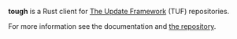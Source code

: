 **tough** is a Rust client for [The Update Framework](https://theupdateframework.github.io/) (TUF) repositories.

For more information see the documentation and [the repository](https://github.com/awslabs/tough).
